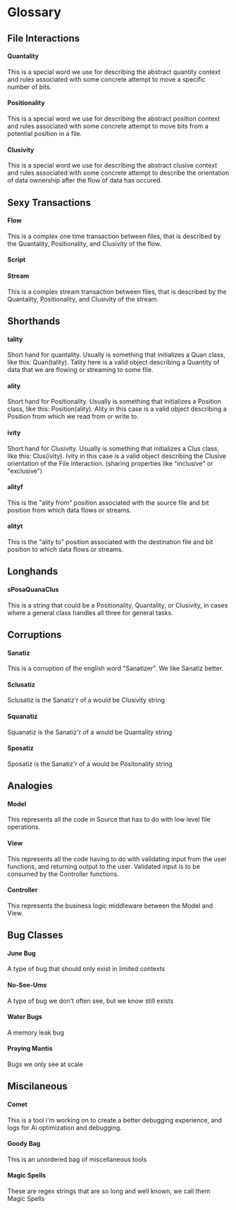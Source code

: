 # Glossary


## File Interactions
#### Quantality
This is a special word we use for describing the abstract quantity context and rules associated with some concrete attempt to move a specific number of bits.

#### Positionality
This is a special word we use for describing the abstract position context and rules associated with some concrete attempt to move bits from a potential position in a file.


#### Clusivity
This is a special word we use for describing the abstract clusive context and rules associated with some concrete attempt to describe the orientation of data ownership after the flow of data has occured.

## Sexy Transactions

#### Flow
This is a complex one time transaction between files, that is described by the Quantality, Positionality, and Clusivity of the flow.

#### Script


#### Stream
This is a complex stream transaction between files, that is described by the Quantality, Positionality, and Clusivity of the stream.


## Shorthands
#### tality
Short hand for quantality. Usually is something that initializes a Quan class, like this: Quan(tality). Tality here is a valid object describing a Quantity of data that we are flowing or streaming to some file.

#### ality
Short hand for Positionality. Usually is something that initializes a Position class, like this: Position(ality). Ality in this case is a valid object describing a Position from which we read from or write to.

#### ivity
Short hand for Clusivity. Usually is something that initializes a Clus class, like this: Clus(ivity). Ivity in this case is a valid object describing the Clusive orientation of the File Interaction. (sharing properties like "inclusive" or "exclusive")

#### alityf
This is the "ality from" position associated with the source file and bit position from which data flows or streams.

#### alityt
This is the "ality to" position associated with the destination file and bit position to which data flows or streams.

## Longhands
#### sPosaQuanaClus
This is a string that could be a Positionality, Quantality, or Clusivity, in cases where a general class handles all three for general tasks.

## Corruptions

#### Sanatiz
This is a corruption of the english word "Sanatizer". We like Sanatiz better. 

#### Sclusatiz
Sclusatiz is the Sanatiz'r of a would be Clusivity string

#### Squanatiz
Squanatiz is the Sanatiz'r of a would be Quantality string

#### Sposatiz
Sposatiz is the Sanatiz'r of a would be Positonality string


## Analogies
#### Model
This represents all the code in Source that has to do with low level file operations.

#### View
This represents all the code having to do with validating input from the user functions, and returning output to the user. Validated input is to be consumed by the Controller functions.

#### Controller
This represents the business logic middleware between the Model and View.

## Bug Classes
#### June Bug 
A type of bug that should only exist in limited contexts

#### No-See-Ums
A type of bug we don't often see, but we know still exists

#### Water Bugs 
A memory leak bug

#### Praying Mantis
Bugs we only see at scale

## Miscilaneous
#### Comet
This is a tool i'm working on to create a better debugging experience, and logs for Ai optimization and debugging. 

#### Goody Bag
This is an unordered bag of miscellaneous tools

#### Magic Spells
These are regex strings that are so long and well known, we call them Magic Spells

